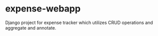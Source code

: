 # expense-webapp
Django project for expense tracker which utilizes CRUD operations and aggregate and annotate. 
